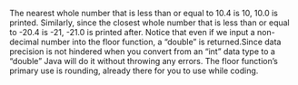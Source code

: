 The nearest whole number that is less than or equal to 10.4 is 10, 10.0 is printed. Similarly, since the closest whole number that is less than or equal to -20.4 is -21, -21.0 is printed after. Notice that even if we input a non-decimal number into the floor function, a “double” is returned.Since data precision is not hindered when you convert from an “int” data type to a “double” Java will do it without throwing any errors. The floor function’s primary use is rounding, already there for you to use while coding.

